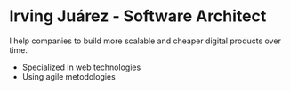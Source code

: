 # Irving Juárez - Software Architect
I help companies to build more scalable and cheaper digital products over time.

- Specialized in web technologies
- Using agile metodologies
